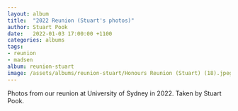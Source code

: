 ```yaml
---
layout: album
title:  "2022 Reunion (Stuart's photos)"
author: Stuart Pook
date:   2022-01-03 17:00:00 +1100
categories: albums
tags:
- reunion
- madsen
album: reunion-stuart
image: /assets/albums/reunion-stuart/Honours Reunion (Stuart) (18).jpeg
---
```

Photos from our reunion at University of Sydney in 2022. Taken by Stuart Pook.

